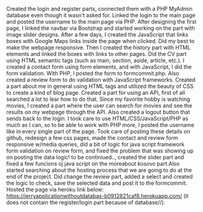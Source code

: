 Created the login and register parts, connected them with a PHP MyAdmin database even though it wasn't asked for. Linked the login to the main page and posted the username to the main page via PHP. After designing the first page, I linked the navbar via Bootstrap and started working on the part with image slider designs. After a few days, I created the JavaScript that links boxes with Google Maps links inside the page when clicked. Did my best to make the webpage responsive. Then I created the history part with HTML elements and linked the boxes with links to other pages. Did the CV part using HTML semantic tags (such as main, section, aside, article, etc.). I created a contact form using form elements, and with JavaScript, I did the form validation. With PHP, I posted the form to formcommit.php. Also created a review form to do validation with JavaScript frameworks. Created a part about me in general using HTML tags and utilized the beauty of CSS to create a kind of blog page. Created a part for using an API, first of all searched a lot to lear how to do that. Since my favorite hobby is watching movies, I created a part where the user can search for movies and see the results on my webpage through the API. Also created a logout button that sends back to the login. I took care to use HTML/CSS/JavaScript/PHP as much as I can, so to be able to work with PHP more, I posted the username like in every single part of the page. Took care of posting these details on github, redesign a few css pages, made the contact and review form responsive w/media queries, did a bit of logic for java script framework form validation on review form, and fixed the problem that was showing up on posting the data logic! to be continiued.., created the slider part and fixed a few funcions oj java script on the moreabout kosovo part.Also started searching about the hosting process that we are going to do at the end of the project. Did change the review part, added a select and created the logic to check, save the selected data and post it to the formcommit.
Hosted the page via heroku link below: https://jerryapplicationwithoutdatabas-b0912821caf8.herokuapp.com/ (it does not contain the register/login part because of database//).

